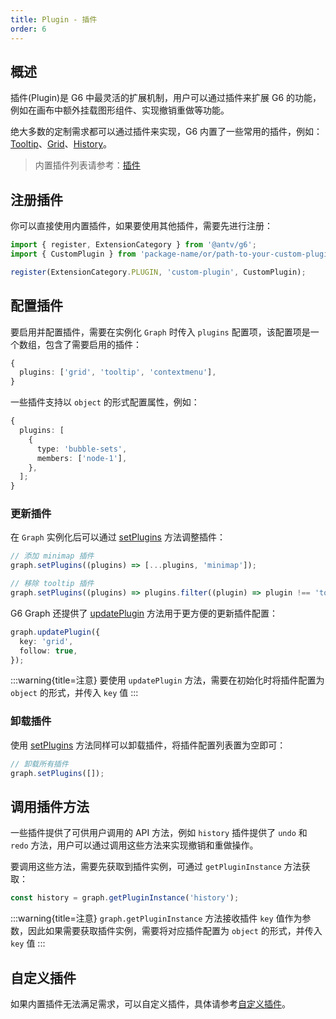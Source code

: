 ```yaml
---
title: Plugin - 插件
order: 6
---
```


## 概述

插件(Plugin)是 G6 中最灵活的扩展机制，用户可以通过插件来扩展 G6 的功能，例如在画布中额外挂载图形组件、实现撤销重做等功能。

绝大多数的定制需求都可以通过插件来实现，G6 内置了一些常用的插件，例如：[Tooltip](/api/plugin/tooltip)、[Grid](/api/plugin/grid)、[History](/api/plugin/history)。

> 内置插件列表请参考：[插件](/api/plugin)

## 注册插件

你可以直接使用内置插件，如果要使用其他插件，需要先进行注册：

```typescript
import { register, ExtensionCategory } from '@antv/g6';
import { CustomPlugin } from 'package-name/or/path-to-your-custom-plugin';

register(ExtensionCategory.PLUGIN, 'custom-plugin', CustomPlugin);
```

## 配置插件

要启用并配置插件，需要在实例化 `Graph` 时传入 `plugins` 配置项，该配置项是一个数组，包含了需要启用的插件：

```typescript
{
  plugins: ['grid', 'tooltip', 'contextmenu'],
}
```

一些插件支持以 `object` 的形式配置属性，例如：

```typescript
{
  plugins: [
    {
      type: 'bubble-sets',
      members: ['node-1'],
    },
  ];
}
```

### 更新插件

在 `Graph` 实例化后可以通过 [setPlugins](/api/graph/method#setPlugins) 方法调整插件：

```typescript
// 添加 minimap 插件
graph.setPlugins((plugins) => [...plugins, 'minimap']);

// 移除 tooltip 插件
graph.setPlugins((plugins) => plugins.filter((plugin) => plugin !== 'tooltip'));
```

G6 Graph 还提供了 [updatePlugin](/api/graph/method#updatePlugin) 方法用于更方便的更新插件配置：

```typescript
graph.updatePlugin({
  key: 'grid',
  follow: true,
});
```

:::warning{title=注意}
要使用 `updatePlugin` 方法，需要在初始化时将插件配置为 `object` 的形式，并传入 `key` 值
:::

### 卸载插件

使用 [setPlugins](/api/graph/method#setPlugins) 方法同样可以卸载插件，将插件配置列表置为空即可：

```typescript
// 卸载所有插件
graph.setPlugins([]);
```

## 调用插件方法

一些插件提供了可供用户调用的 API 方法，例如 `history` 插件提供了 `undo` 和 `redo` 方法，用户可以通过调用这些方法来实现撤销和重做操作。

要调用这些方法，需要先获取到插件实例，可通过 `getPluginInstance` 方法获取：

```js
const history = graph.getPluginInstance('history');
```

:::warning{title=注意}
`graph.getPluginInstance` 方法接收插件 `key` 值作为参数，因此如果需要获取插件实例，需要将对应插件配置为 `object` 的形式，并传入 `key` 值
:::

## 自定义插件

如果内置插件无法满足需求，可以自定义插件，具体请参考[自定义插件](/manual/advanced/custom-plugin)。
